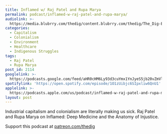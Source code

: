 ```yaml
---
title: Inflamed w/ Raj Patel and Rupa Marya
permalink: podcast/inflamed-w-raj-patel-and-rupa-marya/
audiolink: >-
  https://media.blubrry.com/thedig/content.blubrry.com/thedig/The_Dig-EP_343-Patel-Marya.mp3
categories:
  - Capitalism
  - Colonialism
  - Environment
  - Healthcare
  - Indigenous Struggles
tags:
  - Raj Patel
  - Rupa Marya
post_id: 2114
googlelink: >-
  https://podcasts.google.com/feed/aHR0cHM6Ly93d3cuYmx1YnJyeS5jb20vZmVlZHMvdGhlZGlnLnhtbA/episode/aHR0cHM6Ly93d3cudGhlZGlncmFkaW8uY29tLz9wPTIxMTQ?sa=X&ved=0CAUQkfYCahcKEwi44f7r1b-AAxUAAAAAHQAAAAAQNg
spotifylink: 'https://open.spotify.com/episode/1O1zUibjc6SIpxliw6QnU1'
applelink: >-
  https://podcasts.apple.com/us/podcast/inflamed-w-raj-patel-and-rupa-marya/id1043245989?i=1000550846977
layout: post
---
```


Industrial capitalism and colonialism are literally making us sick. Raj Patel and Rupa Marya on Inflamed: Deep Medicine and the Anatomy of Injustice.

Support this podcast at [patreon.com/thedig](http://www.patreon.com/TheDig)
